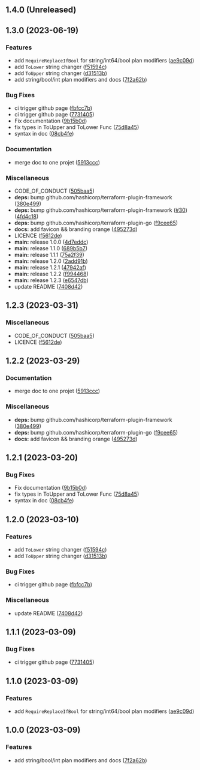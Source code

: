 ## 1.4.0 (Unreleased)

## 1.3.0 (2023-06-19)

### Features

* add `RequireReplaceIfBool` for string/int64/bool plan modifiers ([ae9c09d](https://github.com/FrangipaneTeam/terraform-plugin-framework-planmodifiers/commit/ae9c09dc7ad542110d7a8f1c34033ed246283f05))
* add `ToLower` string changer ([f51594c](https://github.com/FrangipaneTeam/terraform-plugin-framework-planmodifiers/commit/f51594c372a7101505bf14c74467eaae877f9b6d))
* add `ToUpper` string changer ([d31513b](https://github.com/FrangipaneTeam/terraform-plugin-framework-planmodifiers/commit/d31513b0877ba7b3fdc4cdd2616ebd56889cd605))
* add string/bool/int plan modifiers and docs ([7f2a62b](https://github.com/FrangipaneTeam/terraform-plugin-framework-planmodifiers/commit/7f2a62bdf65e409f16c393e5d9715a149a38a3f2))

### Bug Fixes

* ci trigger github page ([fbfcc7b](https://github.com/FrangipaneTeam/terraform-plugin-framework-planmodifiers/commit/fbfcc7b5b97094c72daf61336a2e8bad709cecce))
* ci trigger github page ([7731405](https://github.com/FrangipaneTeam/terraform-plugin-framework-planmodifiers/commit/77314051f770e1f9686e55b8ca244668693c473b))
* Fix documentation ([9b15b0d](https://github.com/FrangipaneTeam/terraform-plugin-framework-planmodifiers/commit/9b15b0d081fc4273298467b7484ee0c342b43146))
* fix types in ToUpper and ToLower Func ([75d8a45](https://github.com/FrangipaneTeam/terraform-plugin-framework-planmodifiers/commit/75d8a45823b7384e397a000bf027e73a5997d884))
* syntax in doc ([08cb4fe](https://github.com/FrangipaneTeam/terraform-plugin-framework-planmodifiers/commit/08cb4fe793bfcdae344d3fb01200b96c8a23e853))

### Documentation

* merge doc to one projet ([5913ccc](https://github.com/FrangipaneTeam/terraform-plugin-framework-planmodifiers/commit/5913ccc947cd7982f6d4b3dbbc8c842bd2d7f51c))

### Miscellaneous

* CODE_OF_CONDUCT ([505baa5](https://github.com/FrangipaneTeam/terraform-plugin-framework-planmodifiers/commit/505baa54e9cda726cf409d31fc6444c996c630fe))
* **deps:** bump github.com/hashicorp/terraform-plugin-framework ([380e499](https://github.com/FrangipaneTeam/terraform-plugin-framework-planmodifiers/commit/380e49938e47200ac1d13f5626833b249963d70f))
* **deps:** bump github.com/hashicorp/terraform-plugin-framework ([#30](https://github.com/FrangipaneTeam/terraform-plugin-framework-planmodifiers/issues/30)) ([4fd4c18](https://github.com/FrangipaneTeam/terraform-plugin-framework-planmodifiers/commit/4fd4c186fb34ca64c3838279436f938ad0ff853f))
* **deps:** bump github.com/hashicorp/terraform-plugin-go ([f9cee65](https://github.com/FrangipaneTeam/terraform-plugin-framework-planmodifiers/commit/f9cee65dac07040984683c51f8c2ec6983619731))
* **docs:** add favicon && branding orange ([495273d](https://github.com/FrangipaneTeam/terraform-plugin-framework-planmodifiers/commit/495273d6fa36cb2025dcc60b016b09c6b9f1ed09))
* LICENCE ([f5612de](https://github.com/FrangipaneTeam/terraform-plugin-framework-planmodifiers/commit/f5612dea20d4c12e6ce632103fdeb388a0a86928))
* **main:** release 1.0.0 ([4d7eddc](https://github.com/FrangipaneTeam/terraform-plugin-framework-planmodifiers/commit/4d7eddcfb2ec548afe105b6477388372223e8534))
* **main:** release 1.1.0 ([689b5b7](https://github.com/FrangipaneTeam/terraform-plugin-framework-planmodifiers/commit/689b5b71826fac24738796c0d48ec4501e97aa31))
* **main:** release 1.1.1 ([75a2f39](https://github.com/FrangipaneTeam/terraform-plugin-framework-planmodifiers/commit/75a2f39c2d243b51e0ea132d92a1df046904571e))
* **main:** release 1.2.0 ([2add91b](https://github.com/FrangipaneTeam/terraform-plugin-framework-planmodifiers/commit/2add91bebabdaea19509fadbc813713180b9bdf1))
* **main:** release 1.2.1 ([47942af](https://github.com/FrangipaneTeam/terraform-plugin-framework-planmodifiers/commit/47942afdbe015e409695d35ece834c34b010dd90))
* **main:** release 1.2.2 ([f994468](https://github.com/FrangipaneTeam/terraform-plugin-framework-planmodifiers/commit/f994468a0a61e1c4701105dcdeec89f120b73e31))
* **main:** release 1.2.3 ([e6547db](https://github.com/FrangipaneTeam/terraform-plugin-framework-planmodifiers/commit/e6547db7be4859bb5b1e03b15fe2fa34d5de4f2f))
* update README ([7408d42](https://github.com/FrangipaneTeam/terraform-plugin-framework-planmodifiers/commit/7408d42fba7eceb314fb2af76d2742396fd699e2))

## 1.2.3 (2023-03-31)

### Miscellaneous

* CODE_OF_CONDUCT ([505baa5](https://github.com/FrangipaneTeam/terraform-plugin-framework-planmodifiers/commit/505baa54e9cda726cf409d31fc6444c996c630fe))
* LICENCE ([f5612de](https://github.com/FrangipaneTeam/terraform-plugin-framework-planmodifiers/commit/f5612dea20d4c12e6ce632103fdeb388a0a86928))

## 1.2.2 (2023-03-29)

### Documentation

* merge doc to one projet ([5913ccc](https://github.com/FrangipaneTeam/terraform-plugin-framework-planmodifiers/commit/5913ccc947cd7982f6d4b3dbbc8c842bd2d7f51c))

### Miscellaneous

* **deps:** bump github.com/hashicorp/terraform-plugin-framework ([380e499](https://github.com/FrangipaneTeam/terraform-plugin-framework-planmodifiers/commit/380e49938e47200ac1d13f5626833b249963d70f))
* **deps:** bump github.com/hashicorp/terraform-plugin-go ([f9cee65](https://github.com/FrangipaneTeam/terraform-plugin-framework-planmodifiers/commit/f9cee65dac07040984683c51f8c2ec6983619731))
* **docs:** add favicon && branding orange ([495273d](https://github.com/FrangipaneTeam/terraform-plugin-framework-planmodifiers/commit/495273d6fa36cb2025dcc60b016b09c6b9f1ed09))

## 1.2.1 (2023-03-20)

### Bug Fixes

* Fix documentation ([9b15b0d](https://github.com/FrangipaneTeam/terraform-plugin-framework-planmodifiers/commit/9b15b0d081fc4273298467b7484ee0c342b43146))
* fix types in ToUpper and ToLower Func ([75d8a45](https://github.com/FrangipaneTeam/terraform-plugin-framework-planmodifiers/commit/75d8a45823b7384e397a000bf027e73a5997d884))
* syntax in doc ([08cb4fe](https://github.com/FrangipaneTeam/terraform-plugin-framework-planmodifiers/commit/08cb4fe793bfcdae344d3fb01200b96c8a23e853))

## 1.2.0 (2023-03-10)

### Features

* add `ToLower` string changer ([f51594c](https://github.com/FrangipaneTeam/terraform-plugin-framework-planmodifiers/commit/f51594c372a7101505bf14c74467eaae877f9b6d))
* add `ToUpper` string changer ([d31513b](https://github.com/FrangipaneTeam/terraform-plugin-framework-planmodifiers/commit/d31513b0877ba7b3fdc4cdd2616ebd56889cd605))

### Bug Fixes

* ci trigger github page ([fbfcc7b](https://github.com/FrangipaneTeam/terraform-plugin-framework-planmodifiers/commit/fbfcc7b5b97094c72daf61336a2e8bad709cecce))

### Miscellaneous

* update README ([7408d42](https://github.com/FrangipaneTeam/terraform-plugin-framework-planmodifiers/commit/7408d42fba7eceb314fb2af76d2742396fd699e2))

## 1.1.1 (2023-03-09)

### Bug Fixes

* ci trigger github page ([7731405](https://github.com/FrangipaneTeam/terraform-plugin-framework-planmodifiers/commit/77314051f770e1f9686e55b8ca244668693c473b))

## 1.1.0 (2023-03-09)

### Features

* add `RequireReplaceIfBool` for string/int64/bool plan modifiers ([ae9c09d](https://github.com/FrangipaneTeam/terraform-plugin-framework-planmodifiers/commit/ae9c09dc7ad542110d7a8f1c34033ed246283f05))

## 1.0.0 (2023-03-09)

### Features

* add string/bool/int plan modifiers and docs ([7f2a62b](https://github.com/FrangipaneTeam/terraform-plugin-framework-planmodifiers/commit/7f2a62bdf65e409f16c393e5d9715a149a38a3f2))
